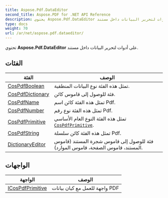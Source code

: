 ```yaml
---
title: Aspose.Pdf.DataEditor
second_title: Aspose.PDF for .NET API Reference
description: يحتوي Aspose.Pdf.DataEditor على أدوات لتحرير البيانات داخل مستند
type: docs
weight: 70
url: /ar/net/aspose.pdf.dataeditor/
---
```

تحتوي **Aspose.Pdf.DataEditor** على أدوات لتحرير البيانات داخل مستند.

## الفئات

| الفئة | الوصف |
| --- | --- |
| [CosPdfBoolean](./cospdfboolean/) | تمثل هذه الفئة نوع البيانات المنطقية. |
| [CosPdfDictionary](./cospdfdictionary/) | فئة للوصول إلى قاموس كائن. |
| [CosPdfName](./cospdfname/) | تمثل هذه الفئة كائن اسم Pdf. |
| [CosPdfNumber](./cospdfnumber/) | تمثل هذه الفئة نوع رقم Pdf. |
| [CosPdfPrimitive](./cospdfprimitive/) | تمثل هذه الفئة النوع العام الأساسي [`CosPdfPrimitive`](../aspose.pdf.dataeditor/cospdfprimitive/). |
| [CosPdfString](./cospdfstring/) | تمثل هذه الفئة كائن سلسلة Pdf. |
| [DictionaryEditor](./dictionaryeditor/) | فئة للوصول إلى قاموس شجرة المستند (قاموس المستند، قاموس الصفحة، قاموس الموارد). |
## الواجهات

| الواجهة | الوصف |
| --- | --- |
| [ICosPdfPrimitive](./icospdfprimitive/) | واجهة للعمل مع كيان بيانات PDF |